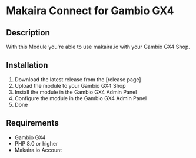 # Makaira Connect for Gambio GX4

## Description

With this Module you're able to use makaira.io with your Gambio GX4 Shop.

## Installation

1. Download the latest release from the [release page]
2. Upload the module to your Gambio GX4 Shop
3. Install the module in the Gambio GX4 Admin Panel
4. Configure the module in the Gambio GX4 Admin Panel
5. Done

## Requirements

- Gambio GX4
- PHP 8.0 or higher
- Makaira.io Account